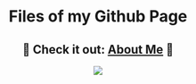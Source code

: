 <h1 align="center">Files of my Github Page</h1>
  
<h2 align="center">💙 Check it out: <a href="https://imnethmina.github.io/about/">About Me</a> 💙</h2>  

<p align="center">
  <img src="https://c.tenor.com/DQ178WzgSG8AAAAd/dog-pug.gif">
</p>
